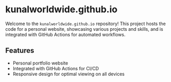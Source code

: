 # kunalworldwide.github.io

Welcome to the `kunalworldwide.github.io` repository! This project hosts the code for a personal website, showcasing various projects and skills, and is integrated with GitHub Actions for automated workflows.

## Features

- Personal portfolio website
- Integrated with GitHub Actions for CI/CD
- Responsive design for optimal viewing on all devices
  
